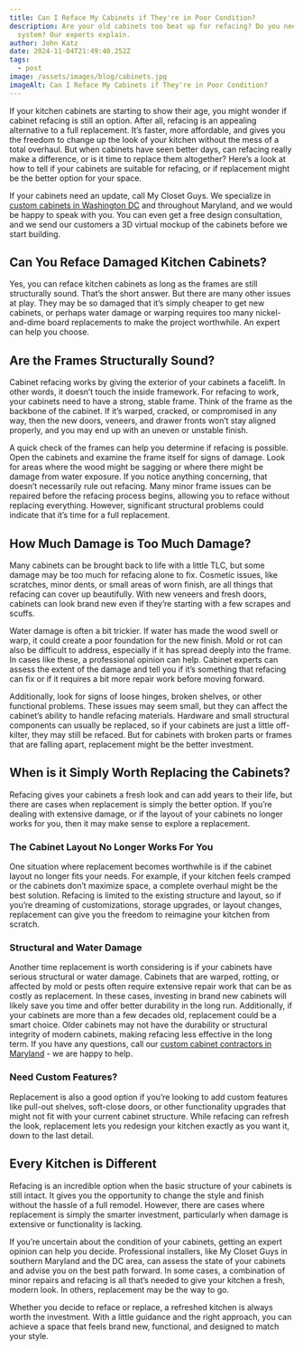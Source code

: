 ```yaml
---
title: Can I Reface My Cabinets if They're in Poor Condition?
description: Are your old cabinets too beat up for refacing? Do you need a new
  system? Our experts explain.
author: John Katz
date: 2024-11-04T21:49:40.252Z
tags:
  - post
image: /assets/images/blog/cabinets.jpg
imageAlt: Can I Reface My Cabinets if They're in Poor Condition?
---
```

If your kitchen cabinets are starting to show their age, you might wonder if cabinet refacing is still an option. After all, refacing is an appealing alternative to a full replacement. It’s faster, more affordable, and gives you the freedom to change up the look of your kitchen without the mess of a total overhaul. But when cabinets have seen better days, can refacing really make a difference, or is it time to replace them altogether? Here’s a look at how to tell if your cabinets are suitable for refacing, or if replacement might be the better option for your space.

If your cabinets need an update, call My Closet Guys. We specialize in [custom cabinets in Washington DC](https://myclosetguys.com/washington-dc-cabinet-maker/) and throughout Maryland, and we would be happy to speak with you. You can even get a free design consultation, and we send our customers a 3D virtual mockup of the cabinets before we start building.

## Can You Reface Damaged Kitchen Cabinets?

Yes, you can reface kitchen cabinets as long as the frames are still structurally sound. That’s the short answer. But there are many other issues at play. They may be so damaged that it’s simply cheaper to get new cabinets, or perhaps water damage or warping requires too many nickel-and-dime board replacements to make the project worthwhile. An expert can help you choose.

## Are the Frames Structurally Sound?

Cabinet refacing works by giving the exterior of your cabinets a facelift. In other words, it doesn’t touch the inside framework. For refacing to work, your cabinets need to have a strong, stable frame. Think of the frame as the backbone of the cabinet. If it’s warped, cracked, or compromised in any way, then the new doors, veneers, and drawer fronts won’t stay aligned properly, and you may end up with an uneven or unstable finish.

A quick check of the frames can help you determine if refacing is possible. Open the cabinets and examine the frame itself for signs of damage. Look for areas where the wood might be sagging or where there might be damage from water exposure. If you notice anything concerning, that doesn’t necessarily rule out refacing. Many minor frame issues can be repaired before the refacing process begins, allowing you to reface without replacing everything. However, significant structural problems could indicate that it’s time for a full replacement.

## How Much Damage is Too Much Damage?

Many cabinets can be brought back to life with a little TLC, but some damage may be too much for refacing alone to fix. Cosmetic issues, like scratches, minor dents, or small areas of worn finish, are all things that refacing can cover up beautifully. With new veneers and fresh doors, cabinets can look brand new even if they’re starting with a few scrapes and scuffs.

Water damage is often a bit trickier. If water has made the wood swell or warp, it could create a poor foundation for the new finish. Mold or rot can also be difficult to address, especially if it has spread deeply into the frame. In cases like these, a professional opinion can help. Cabinet experts can assess the extent of the damage and tell you if it’s something that refacing can fix or if it requires a bit more repair work before moving forward.

Additionally, look for signs of loose hinges, broken shelves, or other functional problems. These issues may seem small, but they can affect the cabinet’s ability to handle refacing materials. Hardware and small structural components can usually be replaced, so if your cabinets are just a little off-kilter, they may still be refaced. But for cabinets with broken parts or frames that are falling apart, replacement might be the better investment.

## When is it Simply Worth Replacing the Cabinets?

Refacing gives your cabinets a fresh look and can add years to their life, but there are cases when replacement is simply the better option. If you’re dealing with extensive damage, or if the layout of your cabinets no longer works for you, then it may make sense to explore a replacement.

### The Cabinet Layout No Longer Works For You

One situation where replacement becomes worthwhile is if the cabinet layout no longer fits your needs. For example, if your kitchen feels cramped or the cabinets don’t maximize space, a complete overhaul might be the best solution. Refacing is limited to the existing structure and layout, so if you’re dreaming of customizations, storage upgrades, or layout changes, replacement can give you the freedom to reimagine your kitchen from scratch.

### Structural and Water Damage

Another time replacement is worth considering is if your cabinets have serious structural or water damage. Cabinets that are warped, rotting, or affected by mold or pests often require extensive repair work that can be as costly as replacement. In these cases, investing in brand new cabinets will likely save you time and offer better durability in the long run. Additionally, if your cabinets are more than a few decades old, replacement could be a smart choice. Older cabinets may not have the durability or structural integrity of modern cabinets, making refacing less effective in the long term. If you have any questions, call our [custom cabinet contractors in Maryland](https://myclosetguys.com/custom-cabinets-maryland/) - we are happy to help.

### Need Custom Features?

Replacement is also a good option if you’re looking to add custom features like pull-out shelves, soft-close doors, or other functionality upgrades that might not fit with your current cabinet structure. While refacing can refresh the look, replacement lets you redesign your kitchen exactly as you want it, down to the last detail.

## Every Kitchen is Different

Refacing is an incredible option when the basic structure of your cabinets is still intact. It gives you the opportunity to change the style and finish without the hassle of a full remodel. However, there are cases where replacement is simply the smarter investment, particularly when damage is extensive or functionality is lacking.

If you’re uncertain about the condition of your cabinets, getting an expert opinion can help you decide. Professional installers, like My Closet Guys in southern Maryland and the DC area, can assess the state of your cabinets and advise you on the best path forward. In some cases, a combination of minor repairs and refacing is all that’s needed to give your kitchen a fresh, modern look. In others, replacement may be the way to go.

Whether you decide to reface or replace, a refreshed kitchen is always worth the investment. With a little guidance and the right approach, you can achieve a space that feels brand new, functional, and designed to match your style.